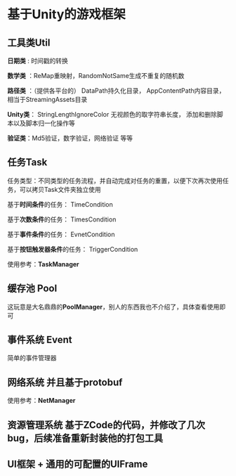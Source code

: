 # 基于Unity的游戏框架
## 工具类Util

<lio><b>日期类</b></lio> : 时间戳的转换

<lio><b>数学类</b></lio> ：ReMap重映射，RandomNotSame生成不重复的随机数

<lio><b>路径类</b></lio> ：（提供各平台的） DataPath持久化目录， AppContentPath内容目录，相当于StreamingAssets目录 

<lio><b>Unity类</b></lio>： StringLengthIgnoreColor 无视颜色的取字符串长度， 添加和删除脚本以及脚本归一化操作等

<lio><b>验证类</b></lio>：Md5验证，数字验证，网络验证 等等

## 任务Task

任务类型：不同类型的任务流程，并自动完成对任务的重置，以便下次再次使用任务，可以拷贝Task文件夹独立使用

基于<lio><b>时间条件</b></lio>的任务： TimeCondition

基于<lio><b>次数条件</b></lio>的任务</b></lio>： TimesCondition

基于<lio><b>事件条件</b></lio>的任务</b></lio>： EvnetCondition

基于<lio><b>按钮触发器条件</b></lio>的任务</b></lio>： TriggerCondition

使用参考：<lio><b>TaskManager</b></lio>

## 缓存池 Pool

这玩意是大名鼎鼎的<b>PoolManager</b>，别人的东西我也不介绍了，具体查看使用即可

## 事件系统 Event

简单的事件管理器

## 网络系统 并且基于protobuf
使用参考：<lio><b>NetManager</b></lio>

## 资源管理系统 基于ZCode的代码，并修改了几次bug，后续准备重新封装他的打包工具

## UI框架 + 通用的可配置的UIFrame


